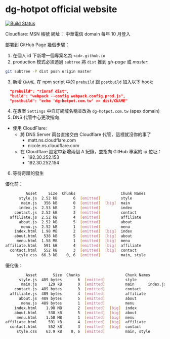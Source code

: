 # dg-hotpot official website

[![Build Status](https://travis-ci.org/xJkit/dg-hotpot-website.svg?branch=master)](https://travis-ci.org/xJkit/dg-hotpot-website)

Cloudflare: MSN 帳號
網址： 中華電信 domain 每年 10 月登入

部署到 GitHub Page 幾個步驟：

1. 在個人 id 下新增一個專案名為 `<id>.github.io`
2. production 模式必須透過 `subtree` 將 `dist` 推到 *gh-page* 或 *master*:
  ```sh
  git subtree -P dist push origin master
  ```
3. 新增 `CNAME`. 在 npm script 中的 `prebuild` 跟 `postbuild` 加入以下 hook:
  ```json
    "prebuild": "rimraf dist",
    "build": "webpack --config webpack.config.prod.js",
    "postbuild": "echo 'dg-hotpot.com.tw' >> dist/CNAME"
  ```
4. 在專案 `Settings` 中自訂網域名稱並改為 `dg-hotpot.com.tw` (apex domain)
5. DNS 代管中心更改指向
  * 使用 CloudFlare:
    * 將 DNS Server 兩台直接交由 Cloudflare 代管，這裡就沒你的事了
      * matt.ns.cloudflare.com
      * nicole.ns.cloudflare.com
    * 在 Cloudflare 設定中新增兩個 A 紀錄，並指向 GitHub 專案的 ip 位址：
      * 192.30.252.153
      * 192.30.252.154
6. 等待奇蹟的發生

優化前：

```sh
         Asset     Size  Chunks                    Chunk Names
      style.js  2.52 kB       6  [emitted]         style
       main.js   356 kB       0  [emitted]  [big]  main
      index.js  2.53 kB       2  [emitted]         index
    contact.js  2.52 kB       3  [emitted]         contact
  affiliate.js  2.52 kB       4  [emitted]         affiliate
      about.js  2.52 kB       5  [emitted]         about
       menu.js  2.52 kB       1  [emitted]         menu
    index.html  1.98 MB       2  [emitted]  [big]  index
    about.html   538 kB       5  [emitted]  [big]  about
     menu.html  1.58 MB       1  [emitted]  [big]  menu
affiliate.html   591 kB       4  [emitted]  [big]  affiliate
  contact.html   552 kB       3  [emitted]  [big]  contact
     style.css  66.3 kB    0, 6  [emitted]         main, style
```

優化後：

```sh
         Asset       Size  Chunks                    Chunk Names
      style.js  489 bytes       6  [emitted]         style
       main.js     129 kB       0  [emitted]         main      index.js  488 bytes       2  [emitted]         index
    contact.js  489 bytes       3  [emitted]         contact
  affiliate.js  489 bytes       4  [emitted]         affiliate
      about.js  489 bytes       5  [emitted]         about
       menu.js  489 bytes       1  [emitted]         menu
    index.html    1.98 MB       2  [emitted]  [big]  index
    about.html     538 kB       5  [emitted]  [big]  about
     menu.html    1.58 MB       1  [emitted]  [big]  menu
affiliate.html     591 kB       4  [emitted]  [big]  affiliate
  contact.html     552 kB       3  [emitted]  [big]  contact
     style.css    63.9 kB    0, 6  [emitted]         main, style
```